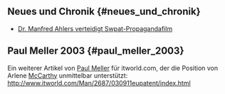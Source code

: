 ## Neues und Chronik {#neues_und_chronik}

-   [ Dr. Manfred Ahlers verteidigt
    Swpat-Propagandafilm](Ahlers040715De "wikilink")

## Paul Meller 2003 {#paul_meller_2003}

Ein weiterer Artikel von [ Paul Meller](Meller "wikilink") für
itworld.com, der die Position von Arlene [McCarthy](McCarthy "wikilink")
unmittelbar unterstützt:
<http://www.itworld.com/Man/2687/030911eupatent/index.html>

